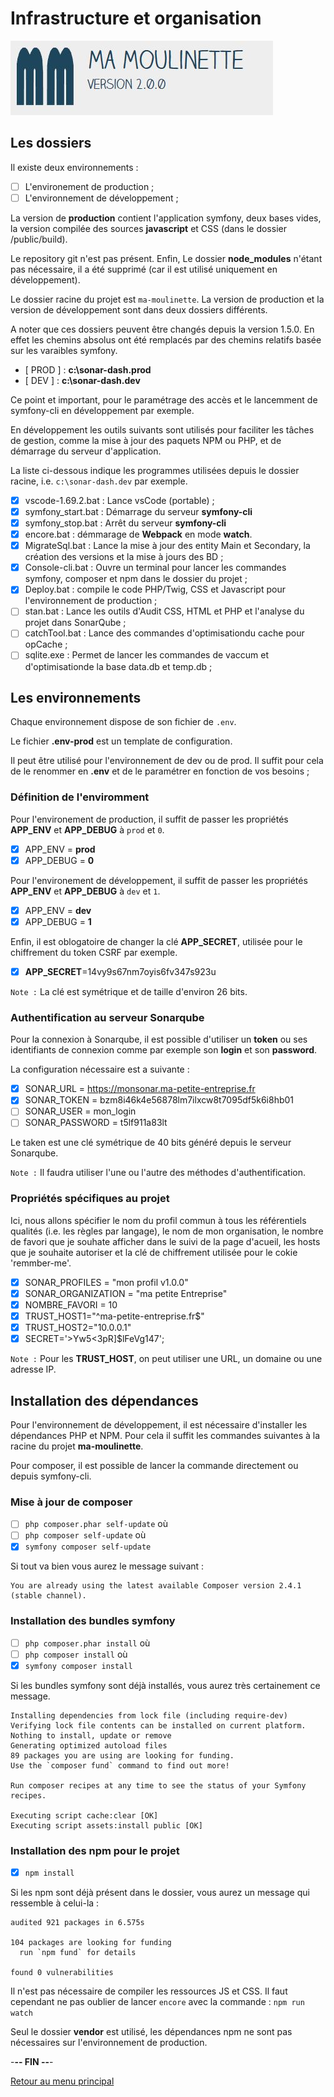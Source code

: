 # Infrastructure et organisation

![Ma-Moulinette](/documentation/ressources/home-000.jpg)

## Les dossiers

Il existe deux environnements :

- [ ] L'environement de production ;
- [ ] L'environnement de développement ;

La version de **production** contient l'application symfony, deux bases vides, la version compilée des sources **javascript** et CSS (dans le dossier /public/build).

Le repository git n'est pas présent. Enfin, Le dossier **node_modules** n'étant pas nécessaire, il a été supprimé (car il est utilisé uniquement en développement).

Le dossier racine du projet est `ma-moulinette`. La version de production et la version de développement sont dans deux dossiers différents.

A noter que ces dossiers peuvent être changés depuis la version 1.5.0. En effet les chemins absolus ont été remplacés par des chemins relatifs basée sur les varaibles symfony.

- [ PROD ] : **c:\sonar-dash.prod**
- [ DEV ] : **c:\sonar-dash.dev**

Ce point et important, pour le paramétrage des accès et le lancemment de symfony-cli en développement par exemple.

En développement les outils suivants sont utilisés pour faciliter les tâches de gestion, comme la mise à jour des paquets NPM ou PHP, et de démarrage du serveur d'application.

La liste ci-dessous indique les programmes utilisées depuis le dossier racine, i.e. `c:\sonar-dash.dev` par exemple.

- [X] vscode-1.69.2.bat : Lance vsCode (portable) ;
- [X] symfony_start.bat : Démarrage du serveur **symfony-cli**
- [X] symfony_stop.bat : Arrêt du serveur **symfony-cli**
- [X] encore.bat : démmarage de **Webpack** en mode **watch**.
- [X] MigrateSql.bat : Lance la mise à jour des entity Main et Secondary, la création des versions et la mise à jours des BD ;
- [X] Console-cli.bat : Ouvre un terminal pour lancer les commandes symfony, composer et npm dans le dossier du projet ;
- [X] Deploy.bat : compile le code PHP/Twig, CSS et Javascript pour l'environnement de production ;
- [ ] stan.bat : Lance les outils d'Audit CSS, HTML et PHP et l'analyse du projet dans SonarQube ;
- [ ] catchTool.bat : Lance des commandes d'optimisationdu cache pour opCache ;
- [ ] sqlite.exe : Permet de lancer les commandes de vaccum et d'optimisationde la base data.db et temp.db ;

## Les environnements

Chaque environnement dispose de son fichier de `.env`.

Le fichier **.env-prod** est un template de configuration.

Il peut être utilisé pour l'environnement de dev ou de prod. Il suffit pour cela de le renommer en **.env** et de le paramétrer en fonction de vos besoins ;

### Définition de l'enviromment

Pour l'environement de production, il suffit de passer les propriétés **APP_ENV** et **APP_DEBUG** à `prod` et `0`.

- [x] APP_ENV = **prod**
- [x] APP_DEBUG = **0**

Pour l'environement de développement, il suffit de passer les propriétés **APP_ENV** et **APP_DEBUG** à `dev` et `1`.

- [x] APP_ENV = **dev**
- [x] APP_DEBUG = **1**

Enfin, il est oblogatoire de changer la clé **APP_SECRET**, utilisée pour le chiffrement du token CSRF par exemple.

- [x] **APP_SECRET**=14vy9s67nm7oyis6fv347s923u

`Note :` La clé est symétrique et de taille d'environ 26 bits.

### Authentification au serveur Sonarqube

Pour la connexion à Sonarqube, il est possible d'utiliser un **token** ou ses identifiants de connexion comme par exemple son **login** et son **password**.

La configuration nécessaire est a suivante :

- [x] SONAR_URL = <https://monsonar.ma-petite-entreprise.fr>
- [x] SONAR_TOKEN = bzm8i46k4e56878lm7ilxcw8t7095df5k6i8hb01
- [ ] SONAR_USER = mon_login
- [ ] SONAR_PASSWORD = t5lf911a83lt

Le taken est une clé symétrique de 40 bits généré depuis le serveur Sonarqube.

`Note :` Il faudra utiliser l'une ou l'autre des méthodes d'authentification.

### Propriétés spécifiques au projet

Ici, nous allons spécifier le nom du profil commun à tous les référentiels qualités (i.e. les règles par langage), le nom de mon organisation, le nombre de favori que je souhate afficher dans le suivi de la page d'acueil, les hosts que je souhaite autoriser et la clé de chiffrement utilisée pour le cokie 'remmber-me'.

- [x] SONAR_PROFILES = "mon profil v1.0.0"
- [x] SONAR_ORGANIZATION = "ma petite Entreprise"
- [x] NOMBRE_FAVORI = 10
- [x] TRUST_HOST1="^ma-petite-entreprise\.fr$"
- [x] TRUST_HOST2="10.0.0.1"
- [X] SECRET='>Yw5<3pR]$lFeVg147';

`Note :` Pour les **TRUST_HOST**, on peut utiliser une URL, un domaine ou une adresse IP.

## Installation des dépendances

Pour l'environnement de développement, il est nécessaire d'installer les dépendances PHP et NPM. Pour cela il suffit les commandes suivantes à la racine du projet **ma-moulinette**.

Pour composer, il est possible de lancer la commande directement ou depuis symfony-cli.

### Mise à jour de composer

- [ ] `php composer.phar self-update` où
- [ ] `php composer self-update` où
- [x] `symfony composer self-update`

Si tout va bien vous aurez le message suivant :

```plaintext
You are already using the latest available Composer version 2.4.1 (stable channel).
```

### Installation des bundles symfony

- [ ] `php composer.phar install` où
- [ ] `php composer install` où
- [X] `symfony composer install`

Si les bundles symfony sont déjà installés, vous aurez très certainement ce message.

```plaintext
Installing dependencies from lock file (including require-dev)
Verifying lock file contents can be installed on current platform.
Nothing to install, update or remove
Generating optimized autoload files
89 packages you are using are looking for funding.
Use the `composer fund` command to find out more!

Run composer recipes at any time to see the status of your Symfony recipes.

Executing script cache:clear [OK]
Executing script assets:install public [OK]
```

### Installation des npm pour le projet

- [x] `npm install`

Si les npm sont déjà présent dans le dossier, vous aurez un message qui ressemble à celui-la :

```plaintext
audited 921 packages in 6.575s

104 packages are looking for funding
  run `npm fund` for details

found 0 vulnerabilities
```

Il n'est pas nécessaire de compiler les ressources JS et CSS. Il faut cependant ne pas oublier de lancer `encore` avec la commande : `npm run watch`

Seul le dossier **vendor** est utilisé, les dépendances npm ne sont pas nécessaires sur l'environnement de production.

-**-- FIN --**-

[Retour au menu principal](/README.md)
